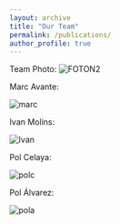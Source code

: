 ```yaml
---
layout: archive
title: "Our Team"
permalink: /publications/
author_profile: true
---
```




Team Photo:
![FOTON2](https://github.com/33games/website/assets/125653256/1b7ad724-8551-451d-8632-3aae04a52875)

Marc Avante:

![marc](https://github.com/33games/website/assets/125653256/21a5af7d-7836-47a9-90f2-9d540b8a37b2)


Ivan Molins:

![Ivan](https://github.com/33games/website/assets/125653256/04d08d79-adc9-4ad1-b7a0-fcbe9610b77a)


Pol Celaya:

![polc](https://github.com/33games/website/assets/125653256/e12046eb-dc9c-4c26-a281-d101ef51f860)


Pol Álvarez:

![pola](https://github.com/33games/website/assets/125653256/71e542e4-87e2-43b5-a4a1-0c8b510ebf77)
